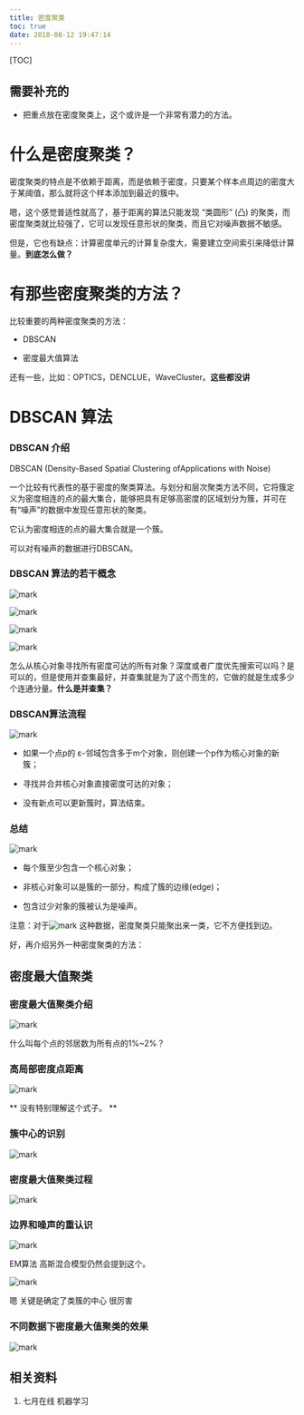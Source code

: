 ```yaml
---
title: 密度聚类
toc: true
date: 2018-08-12 19:47:14
---
```

[TOC]


## 需要补充的


  * 把重点放在密度聚类上，这个或许是一个非常有潜力的方法。








# 什么是密度聚类？


密度聚类的特点是不依赖于距离，而是依赖于密度，只要某个样本点周边的密度大于某阈值，那么就将这个样本添加到最近的簇中。

嗯，这个感觉普适性就高了，基于距离的算法只能发现 “类圆形” (凸) 的聚类，而密度聚类就比较强了，它可以发现任意形状的聚类，而且它对噪声数据不敏感。

但是，它也有缺点：计算密度单元的计算复杂度大，需要建立空间索引来降低计算量。**到底怎么做？**




# 有那些密度聚类的方法？


比较重要的两种密度聚类的方法：




  * DBSCAN

  * 密度最大值算法


还有一些，比如：OPTICS，DENCLUE，WaveCluster。**这些都没讲**






# DBSCAN 算法


### DBSCAN 介绍


DBSCAN (Density-Based Spatial Clustering ofApplications with Noise)

一个比较有代表性的基于密度的聚类算法。与划分和层次聚类方法不同，它将簇定义为密度相连的点的最大集合，能够把具有足够高密度的区域划分为簇，并可在有“噪声”的数据中发现任意形状的聚类。

它认为密度相连的点的最大集合就是一个簇。

可以对有噪声的数据进行DBSCAN。


### DBSCAN 算法的若干概念




![mark](http://pacdb2bfr.bkt.clouddn.com/blog/image/180728/h0fiE8K0l7.png?imageslim)



![mark](http://pacdb2bfr.bkt.clouddn.com/blog/image/180728/EA29aF94l3.png?imageslim)



![mark](http://pacdb2bfr.bkt.clouddn.com/blog/image/180728/4CJDHgdljd.png?imageslim)



![mark](http://pacdb2bfr.bkt.clouddn.com/blog/image/180728/6C1gF6Gfai.png?imageslim)

怎么从核心对象寻找所有密度可达的所有对象？深度或者广度优先搜索可以吗？是可以的，但是使用并查集最好，并查集就是为了这个而生的，它做的就是生成多少个连通分量。**什么是并查集？**


### DBSCAN算法流程



![mark](http://pacdb2bfr.bkt.clouddn.com/blog/image/180728/027FfAi6De.png?imageslim)


  * 如果一个点p的 ε-邻域包含多于m个对象，则创建一个p作为核心对象的新簇；

  * 寻找并合并核心对象直接密度可达的对象；

  * 没有新点可以更新簇时，算法结束。




### 总结


![mark](http://pacdb2bfr.bkt.clouddn.com/blog/image/180728/KILB1Jal2K.png?imageslim)



  * 每个簇至少包含一个核心对象；

  * 非核心对象可以是簇的一部分，构成了簇的边缘(edge)；

  * 包含过少对象的簇被认为是噪声。


注意：对于![mark](http://pacdb2bfr.bkt.clouddn.com/blog/image/180728/k4CiIF889I.png?imageslim) 这种数据，密度聚类只能聚出来一类，它不方便找到边。

好，再介绍另外一种密度聚类的方法：


## 密度最大值聚类




### 密度最大值聚类介绍

![mark](http://pacdb2bfr.bkt.clouddn.com/blog/image/180728/KKHma9gf6m.png?imageslim)

什么叫每个点的邻居数为所有点的1%~2%？


### 高局部密度点距离




![mark](http://pacdb2bfr.bkt.clouddn.com/blog/image/180728/3G7JJiibJG.png?imageslim)

** 没有特别理解这个式子。 **


### 簇中心的识别

![mark](http://pacdb2bfr.bkt.clouddn.com/blog/image/180728/2DdFjHhJag.png?imageslim)


### 密度最大值聚类过程

![mark](http://pacdb2bfr.bkt.clouddn.com/blog/image/180728/DbfhJfdE1L.png?imageslim)

### 边界和噪声的重认识


![mark](http://pacdb2bfr.bkt.clouddn.com/blog/image/180728/EI835E98e3.png?imageslim)

EM算法 高斯混合模型仍然会提到这个。


![mark](http://pacdb2bfr.bkt.clouddn.com/blog/image/180728/0IcDcILHdJ.png?imageslim)

嗯 关键是确定了类簇的中心 很厉害


### 不同数据下密度最大值聚类的效果


![mark](http://pacdb2bfr.bkt.clouddn.com/blog/image/180728/5579c10H9E.png?imageslim)



## 相关资料

1. 七月在线 机器学习
